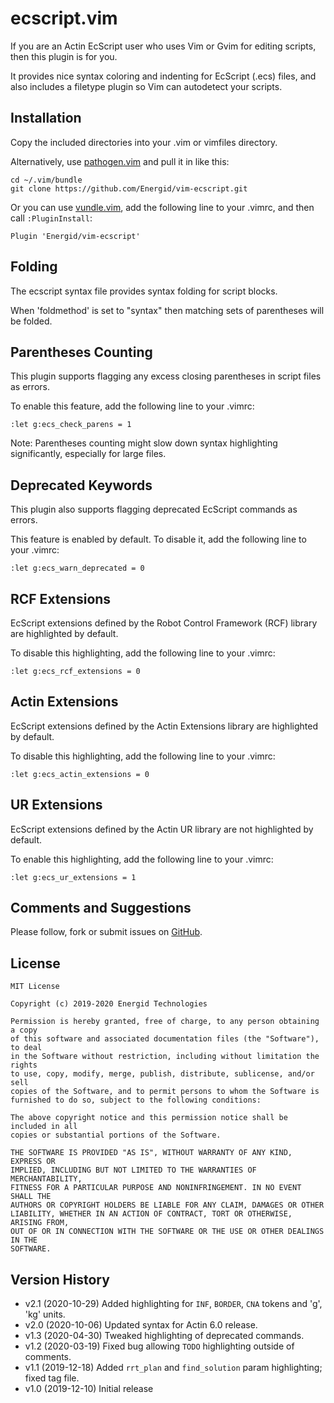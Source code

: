 ecscript.vim
============

If you are an Actin EcScript user who uses Vim or Gvim for editing scripts, 
then this plugin is for you.

It provides nice syntax coloring and indenting for EcScript (.ecs)
files, and also includes a filetype plugin so Vim can autodetect your scripts.

Installation
------------

Copy the included directories into your .vim or vimfiles directory.

Alternatively, use [pathogen.vim][1] and pull it in like this:

    cd ~/.vim/bundle
    git clone https://github.com/Energid/vim-ecscript.git

Or you can use [vundle.vim][2], add the following line to your .vimrc, and
then call `:PluginInstall`:

    Plugin 'Energid/vim-ecscript'

Folding
-------

The ecscript syntax file provides syntax folding for script blocks.

When 'foldmethod' is set to "syntax" then matching sets of parentheses
will be folded.

Parentheses Counting
--------------------

This plugin supports flagging any excess closing parentheses in script
files as errors.

To enable this feature, add the following line to your .vimrc:

    :let g:ecs_check_parens = 1

Note: Parentheses counting might slow down syntax highlighting significantly,
especially for large files.

Deprecated Keywords
-------------------

This plugin also supports flagging deprecated EcScript commands as errors.

This feature is enabled by default. To disable it, add the following line
to your .vimrc:

    :let g:ecs_warn_deprecated = 0

RCF Extensions
--------------

EcScript extensions defined by the Robot Control Framework (RCF) library are
highlighted by default.

To disable this highlighting, add the following line to your .vimrc:

    :let g:ecs_rcf_extensions = 0

Actin Extensions
----------------

EcScript extensions defined by the Actin Extensions library are highlighted
by default.

To disable this highlighting, add the following line to your .vimrc:

    :let g:ecs_actin_extensions = 0

UR Extensions
-------------

EcScript extensions defined by the Actin UR library are not highlighted
by default.

To enable this highlighting, add the following line to your .vimrc:

    :let g:ecs_ur_extensions = 1

Comments and Suggestions
------------------------

Please follow, fork or submit issues on [GitHub][3].

License
-------

    MIT License

    Copyright (c) 2019-2020 Energid Technologies

    Permission is hereby granted, free of charge, to any person obtaining a copy
    of this software and associated documentation files (the "Software"), to deal
    in the Software without restriction, including without limitation the rights
    to use, copy, modify, merge, publish, distribute, sublicense, and/or sell
    copies of the Software, and to permit persons to whom the Software is
    furnished to do so, subject to the following conditions:

    The above copyright notice and this permission notice shall be included in all
    copies or substantial portions of the Software.

    THE SOFTWARE IS PROVIDED "AS IS", WITHOUT WARRANTY OF ANY KIND, EXPRESS OR
    IMPLIED, INCLUDING BUT NOT LIMITED TO THE WARRANTIES OF MERCHANTABILITY,
    FITNESS FOR A PARTICULAR PURPOSE AND NONINFRINGEMENT. IN NO EVENT SHALL THE
    AUTHORS OR COPYRIGHT HOLDERS BE LIABLE FOR ANY CLAIM, DAMAGES OR OTHER
    LIABILITY, WHETHER IN AN ACTION OF CONTRACT, TORT OR OTHERWISE, ARISING FROM,
    OUT OF OR IN CONNECTION WITH THE SOFTWARE OR THE USE OR OTHER DEALINGS IN THE
    SOFTWARE.

Version History
---------------

* v2.1 (2020-10-29) Added highlighting for `INF`, `BORDER`, `CNA` tokens and 'g', 'kg' units.
* v2.0 (2020-10-06) Updated syntax for Actin 6.0 release.
* v1.3 (2020-04-30) Tweaked highlighting of deprecated commands.
* v1.2 (2020-03-19) Fixed bug allowing `TODO` highlighting outside of comments.
* v1.1 (2019-12-18) Added `rrt_plan` and `find_solution` param highlighting; fixed tag file.
* v1.0 (2019-12-10) Initial release

[1]: https://github.com/tpope/vim-pathogen
[2]: https://github.com/VundleVim/Vundle.vim
[3]: https://github.com/Energid/vim-ecscript
